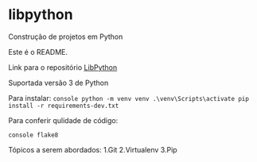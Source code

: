 # libpython
Construção de projetos em Python

Este é o README.

Link para o repositório [LibPython](https://github.com/jfobatista/libpython)

Suportada versão 3 de Python

Para instalar:
``console
python -m venv venv
.\venv\Scripts\activate
pip install -r requirements-dev.txt
``

Para conferir qulidade de código:

``console
flake8
``

Tópicos a serem abordados:
1.Git
2.Virtualenv
3.Pip
